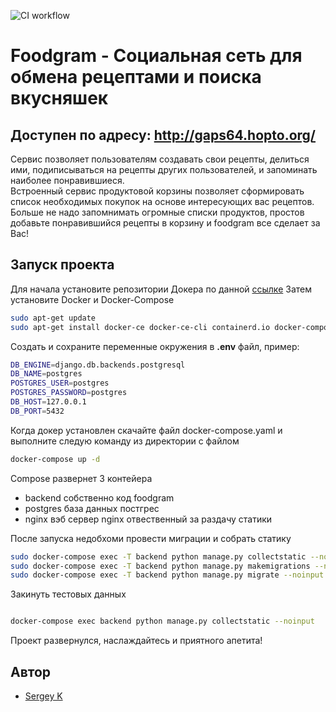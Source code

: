 ![CI workflow](https://github.com/gaps64/foodgram-project-react/actions/workflows/main.yml/badge.svg)
# Foodgram - Социальная сеть для обмена рецептами и поиска вкусняшек
## Доступен по адресу: http://gaps64.hopto.org/

Сервис позволяет пользователям создавать свои рецепты, делиться ими, подиписываться на рецепты других пользователей, и запоминать наиболее понравившиеся.  
Встроенный сервис продуктовой корзины позволяет сформировать список необходимых покупок на основе интересующих вас рецептов. Больше не надо запомнимать огромные списки продуктов, простов добавьте понравившийся рецепты в корзину и foodgram все сделает за Вас!

## Запуск проекта
Для начала установите репозитории Докера по данной [ссылке](https://docs.docker.com/engine/install/ubuntu/#install-using-the-repository)
Затем установите Docker и Docker-Compose

```bash
sudo apt-get update
sudo apt-get install docker-ce docker-ce-cli containerd.io docker-compose-plugin
```

Cоздать и сохраните переменные окружения в **.env** файл, пример:
```bash
DB_ENGINE=django.db.backends.postgresql
DB_NAME=postgres
POSTGRES_USER=postgres
POSTGRES_PASSWORD=postgres
DB_HOST=127.0.0.1
DB_PORT=5432
```
Когда докер установлен скачайте файл docker-compose.yaml и выполните следую команду из директории с файлом
```bash
docker-compose up -d
```
Compose развернет 3 контейера
- backend собственно код foodgram
- postgres база данных постгрес
- nginx вэб сервер nginx отвественный за раздачу статики  

После запуска недобхоми провести миграции и собрать статику
```bash
sudo docker-compose exec -T backend python manage.py collectstatic --noinput
sudo docker-compose exec -T backend python manage.py makemigrations --noinput
sudo docker-compose exec -T backend python manage.py migrate --noinput
```
Закинуть тестовых данных 
```bash

docker-compose exec backend python manage.py collectstatic --noinput
```
Проект развернулся, наслаждайтесь и приятного апетита!
## Автор
- [Sergey K](https://github.com/gapa64)
